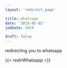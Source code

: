 ```yaml
---
layout: 'redirect_page'

title: whatsapp
date: '2019-05-02'
jobDate: 2019

draft: false
---
```


redirecting you to whatsapp 

{{< redirWhatsapp  >}}
